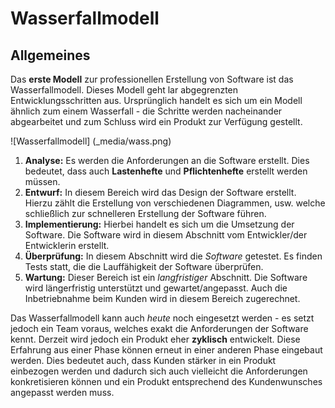 # Wasserfallmodell

## Allgemeines
Das **erste Modell** zur professionellen Erstellung von Software ist das Wasserfallmodell. Dieses Modell geht lar abgegrenzten Entwicklungsschritten aus. Ursprünglich handelt es sich um ein Modell ähnlich zum einem Wasserfall - die Schritte werden nacheinander abgearbeitet und zum Schluss wird ein Produkt zur Verfügung gestellt.

![Wasserfallmodell] (_media/wass.png)

1. **Analyse:** Es  werden die Anforderungen an die Software erstellt. Dies bedeutet, dass auch **Lastenhefte** und **Pflichtenhefte** erstellt werden müssen.
2. **Entwurf:** In diesem Bereich wird das Design der Software erstellt. Hierzu zählt die Erstellung von verschiedenen Diagrammen, usw. welche schließlich zur schnelleren Erstellung der Software führen.
3. **Implementierung:** Hierbei handelt es sich um die Umsetzung der Software. Die Software wird in diesem Abschnitt vom Entwickler/der Entwicklerin erstellt.
4. **Überprüfung:** In diesem Abschnitt wird die _Software_ getestet. Es finden Tests statt, die die Lauffähigkeit der Software überprüfen.
5. **Wartung:** Dieser Bereich ist ein _langfristiger_ Abschnitt. Die Software wird längerfristig unterstützt und gewartet/angepasst. Auch die Inbetriebnahme beim Kunden wird in diesem Bereich zugerechnet.

Das Wasserfallmodell kann auch _heute_ noch eingesetzt werden - es setzt jedoch ein Team voraus, welches exakt die Anforderungen der Software kennt. Derzeit wird jedoch ein Produkt eher **zyklisch** entwickelt. Diese Erfahrung aus einer Phase können erneut in einer anderen Phase eingebaut werden. Dies bedeutet auch, dass Kunden stärker in ein Produkt einbezogen werden und dadurch sich auch vielleicht die Anforderungen konkretisieren können und ein Produkt entsprechend des Kundenwunsches angepasst werden muss.

